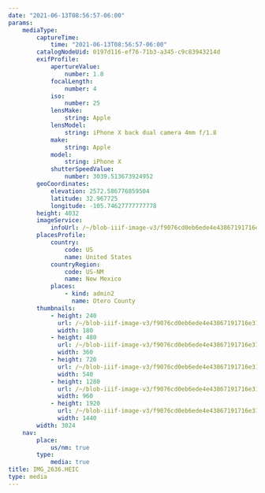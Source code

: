 ```yaml
---
date: "2021-06-13T08:56:57-06:00"
params:
    mediaType:
        captureTime:
            time: "2021-06-13T08:56:57-06:00"
        catalogNodeUid: 0197d116-ef76-71b3-a345-c9c83943214d
        exifProfile:
            apertureValue:
                number: 1.8
            focalLength:
                number: 4
            iso:
                number: 25
            lensMake:
                string: Apple
            lensModel:
                string: iPhone X back dual camera 4mm f/1.8
            make:
                string: Apple
            model:
                string: iPhone X
            shutterSpeedValue:
                number: 3039.513673924952
        geoCoordinates:
            elevation: 2572.586776859504
            latitude: 32.967725
            longitude: -105.74627777777778
        height: 4032
        imageService:
            infoUrl: /~/blob-iiif-image-v3/f9076cd0eb6ede4e43867191716e319f3bba14e00805c151d8d3e8fbec9d4c9a/info.json
        placesProfile:
            country:
                code: US
                name: United States
            countryRegion:
                code: US-NM
                name: New Mexico
            places:
                - kind: admin2
                  name: Otero County
        thumbnails:
            - height: 240
              url: /~/blob-iiif-image-v3/f9076cd0eb6ede4e43867191716e319f3bba14e00805c151d8d3e8fbec9d4c9a/full/180%2C240/0/default.jpg
              width: 180
            - height: 480
              url: /~/blob-iiif-image-v3/f9076cd0eb6ede4e43867191716e319f3bba14e00805c151d8d3e8fbec9d4c9a/full/360%2C480/0/default.jpg
              width: 360
            - height: 720
              url: /~/blob-iiif-image-v3/f9076cd0eb6ede4e43867191716e319f3bba14e00805c151d8d3e8fbec9d4c9a/full/540%2C720/0/default.jpg
              width: 540
            - height: 1280
              url: /~/blob-iiif-image-v3/f9076cd0eb6ede4e43867191716e319f3bba14e00805c151d8d3e8fbec9d4c9a/full/960%2C1280/0/default.jpg
              width: 960
            - height: 1920
              url: /~/blob-iiif-image-v3/f9076cd0eb6ede4e43867191716e319f3bba14e00805c151d8d3e8fbec9d4c9a/full/1440%2C1920/0/default.jpg
              width: 1440
        width: 3024
    nav:
        place:
            us/nm: true
        type:
            media: true
title: IMG_2636.HEIC
type: media
---
```

